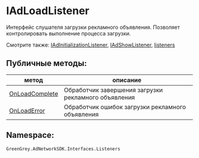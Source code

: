 # IAdLoadListener
Интерфейс слушателя загрузки рекламного объявления. Позволяет контролировать выполнение процесса загрузки.

Смотрите также: [IAdInitializationListener](../IAdInitializationListener/IAdInitializationListener.md), [IAdShowListener](../IAdShowListener/IAdShowListener.md), [listeners](../listeners.md)

## Публичные методы:
метод | описание
-|-
[OnLoadComplete](OnLoadComplete.md) | Обработчик завершения загрузки рекламного объявления
[OnLoadError](OnLoadError.md) | Обработчик ошибок загрузки рекламного объявления

## Namespace:

`GreenGrey.AdNetworkSDK.Interfaces.Listeners`